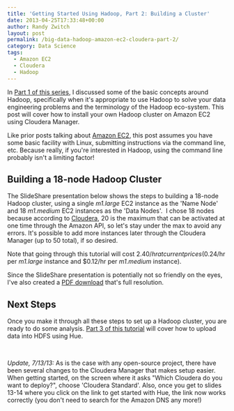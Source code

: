 ```yaml
---
title: 'Getting Started Using Hadoop, Part 2: Building a Cluster'
date: 2013-04-25T17:33:48+00:00
author: Randy Zwitch
layout: post
permalink: /big-data-hadoop-amazon-ec2-cloudera-part-2/
category: Data Science
tags:
  - Amazon EC2
  - Cloudera
  - Hadoop
---
```

In <a title="Getting Started With Hadoop, Part 1" href="http://randyzwitch.com/big-data-hadoop-amazon-ec2-cloudera-part-1/" target="_blank">Part 1 of this series</a>, I discussed some of the basic concepts around Hadoop, specifically when it's appropriate to use Hadoop to solve your data engineering problems and the terminology of the Hadoop eco-system. This post will cover how to install your own Hadoop cluster on Amazon EC2 using Cloudera Manager.

Like prior posts talking about <a title="Amazon EC2 posts" href="http://randyzwitch.com/tag/amazon-ec2/" target="_blank">Amazon EC2</a>, this post assumes you have some basic facility with Linux, submitting instructions via the command line, etc. Because really, if you're interested in Hadoop, using the command line probably isn't a limiting factor!

## Building a 18-node Hadoop Cluster

The SlideShare presentation below shows the steps to building a 18-node Hadoop cluster, using a single _m1.large_ EC2 instance as the 'Name Node' and 18 _m1.medium_ EC2 instances as the 'Data Nodes'.  I chose 18 nodes because according to <a title="Cloudera Manager Example" href="http://blog.cloudera.com/blog/2013/03/how-to-create-a-cdh-cluster-on-amazon-ec2-via-cloudera-manager/" target="_blank">Cloudera</a>, 20 is the maximum that can be activated at one time through the Amazon API, so let's stay under the max to avoid any errors. It's possible to add more instances later through the Cloudera Manager (up to 50 total), if so desired.

Note that going through this tutorial will cost $2.40/hr at current prices ($0.24/hr per _m1.large_ instance and $0.12/hr per _m1.medium_ instance).





<div style="margin-bottom: 5px;">
</div>

Since the SlideShare presentation is potentially not so friendly on the eyes, I've also created a <a title="Cloudera Amazon EC2 instructions" href="http://randyzwitch.com/wp-content/uploads/2013/04/cloudera-amazon-ec2.pdf" target="_blank">PDF download</a> that's full resolution.





## Next Steps

Once you make it through all these steps to set up a Hadoop cluster, you are ready to do some analysis. [Part 3 of this tutorial](http://randyzwitch.com/uploading-data-hadoop-amazon-ec2-cloudera-part-3/ "Upload data into HDFS using Hue") will cover how to upload data into HDFS using Hue.

&nbsp;

_Update, 7/13/13:_ As is the case with any open-source project, there have been several changes to the Cloudera Manager that makes setup easier. When getting started, on the screen where it asks "Which Cloudera do you want to deploy?", choose 'Cloudera Standard'. Also, once you get to slides 13-14 where you click on the link to get started with Hue, the link now works correctly (you don't need to search for the Amazon DNS any more!)
